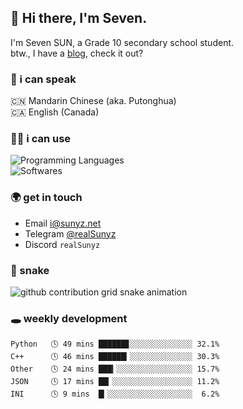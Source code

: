 ## 👋 Hi there, I'm Seven.

I'm Seven SUN, a Grade 10 secondary school student.  
btw., I have a [blog](https://sunyz.net), check it out?

### 💬 i can speak

🇨🇳 Mandarin Chinese (aka. Putonghua)  
🇨🇦 English (Canada)

### 👩‍💻 i can use

![Programming Languages](https://skillicons.dev/icons?i=cpp,html,python,bash,md,latex)  
![Softwares](https://skillicons.dev/icons?i=ai,pr,ps,xd,figma,vscode)

### 🌍 get in touch

* Email i@sunyz.net
* Telegram [@realSunyz](https://t.me/realSunyz)
* Discord `realSunyz`

### 🐍 snake
<picture>
  <source media="(prefers-color-scheme: dark)" srcset="https://raw.githubusercontent.com/realSunyz/realSunyz/main/snake/snake-dark.svg" />
  <source media="(prefers-color-scheme: light)" srcset="https://raw.githubusercontent.com/realSunyz/realSunyz/main/snake/snake.svg" />
  <img alt="github contribution grid snake animation" src="github-snake.svg" />
</picture>

### 🕳️ weekly development
<!-- waka-box start -->
```text
Python   🕓 49 mins ██████▊░░░░░░░░░░░░░░ 32.1%
C++      🕓 46 mins ██████▎░░░░░░░░░░░░░░ 30.3%
Other    🕓 24 mins ███▎░░░░░░░░░░░░░░░░░ 15.7%
JSON     🕓 17 mins ██▎░░░░░░░░░░░░░░░░░░ 11.2%
INI      🕓 9 mins  █▎░░░░░░░░░░░░░░░░░░░  6.2%
```
<!-- Powered by https://github.com/realSunyz/waka-box-go . -->
<!-- waka-box end -->